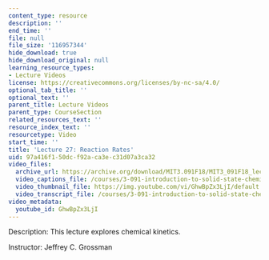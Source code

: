 ```yaml
---
content_type: resource
description: ''
end_time: ''
file: null
file_size: '116957344'
hide_download: true
hide_download_original: null
learning_resource_types:
- Lecture Videos
license: https://creativecommons.org/licenses/by-nc-sa/4.0/
optional_tab_title: ''
optional_text: ''
parent_title: Lecture Videos
parent_type: CourseSection
related_resources_text: ''
resource_index_text: ''
resourcetype: Video
start_time: ''
title: 'Lecture 27: Reaction Rates'
uid: 97a416f1-50dc-f92a-ca3e-c31d07a3ca32
video_files:
  archive_url: https://archive.org/download/MIT3.091F18/MIT3_091F18_lec27_300k.mp4
  video_captions_file: /courses/3-091-introduction-to-solid-state-chemistry-fall-2018/GhwBpZx3LjI_captions.webvtt
  video_thumbnail_file: https://img.youtube.com/vi/GhwBpZx3LjI/default.jpg
  video_transcript_file: /courses/3-091-introduction-to-solid-state-chemistry-fall-2018/GhwBpZx3LjI_transcript.pdf
video_metadata:
  youtube_id: GhwBpZx3LjI
---
```


Description: This lecture explores chemical kinetics.

Instructor: Jeffrey C. Grossman

